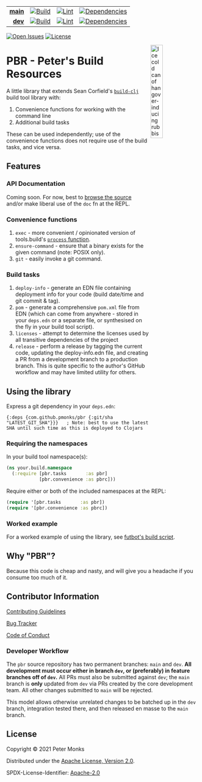 | | | | |
|---:|:---:|:---:|:---:|
| [**main**](https://github.com/pmonks/pbr/tree/main) | [![Build](https://github.com/pmonks/pbr/workflows/build/badge.svg?branch=main)](https://github.com/pmonks/pbr/actions?query=workflow%3Abuild) | [![Lint](https://github.com/pmonks/pbr/workflows/lint/badge.svg?branch=main)](https://github.com/pmonks/pbr/actions?query=workflow%3Alint) | [![Dependencies](https://github.com/pmonks/pbr/workflows/dependencies/badge.svg?branch=main)](https://github.com/pmonks/pbr/actions?query=workflow%3Adependencies) |
| [**dev**](https://github.com/pmonks/pbr/tree/dev)  | [![Build](https://github.com/pmonks/pbr/workflows/build/badge.svg?branch=dev)](https://github.com/pmonks/pbr/actions?query=workflow%3Abuild) | [![Lint](https://github.com/pmonks/pbr/workflows/lint/badge.svg?branch=dev)](https://github.com/pmonks/pbr/actions?query=workflow%3Alint) | [![Dependencies](https://github.com/pmonks/pbr/workflows/dependencies/badge.svg?branch=dev)](https://github.com/pmonks/pbr/actions?query=workflow%3Adependencies) |

[![Open Issues](https://img.shields.io/github/issues/pmonks/discljord-utils.svg)](https://github.com/pmonks/pbr/issues) [![License](https://img.shields.io/github/license/pmonks/discljord-utils.svg)](https://github.com/pmonks/pbr/blob/main/LICENSE)


<img alt="Ice cold can of hangover-inducing rubbish beer" align="right" width="25%" src="https://pabstblueribbon.com/wp-content/uploads/2020/10/pbr-org.png">

# PBR - Peter's Build Resources

A little library that extends Sean Corfield's [`build-clj`](https://github.com/IGJoshua/discljord) build tool library with:

1. Convenience functions for working with the command line
2. Additional build tasks

These can be used independently; use of the convenience functions does not require use of the build tasks, and vice versa.

## Features

### API Documentation

Coming soon.  For now, best to [browse the source](https://github.com/pmonks/pbr/tree/main/src) and/or make liberal use of the `doc` fn at the REPL.

### Convenience functions 

1. `exec` - more convenient / opinionated version of tools.build's [`process` function](https://clojure.github.io/tools.build/clojure.tools.build.api.html#var-process).
2. `ensure-command` - ensure that a binary exists for the given command (note: POSIX only).
3. `git` - easily invoke a git command.

### Build tasks

1. `deploy-info` - generate an EDN file containing deployment info for your code (build date/time and git commit & tag).
2. `pom` - generate a comprehensive `pom.xml` file from EDN (which can come from anywhere - stored in your `deps.edn` or a separate file, or synthesised on the fly in your build tool script).
3. `licenses` - attempt to determine the licenses used by all transitive dependencies of the project
4. `release` - perform a release by tagging the current code, updating the deploy-info.edn file, and creating a PR from a development branch to a production branch. This is quite specific to the author's GitHub workflow and may have limited utility for others.

## Using the library

Express a git dependency in your `deps.edn`:

```edn
{:deps {com.github.pmonks/pbr {:git/sha "LATEST_GIT_SHA"}}}   ; Note: best to use the latest SHA until such time as this is deployed to Clojars
```

### Requiring the namespaces

In your build tool namespace(s):

```clojure
(ns your.build.namespace
  (:require [pbr.tasks       :as pbr]
            [pbr.convenience :as pbrc]))
```

Require either or both of the included namespaces at the REPL:

```clojure
(require '[pbr.tasks       :as pbr])
(require '[pbr.convenience :as pbrc])
```

### Worked example

For a worked example of using the library, see [futbot's build script](https://github.com/pmonks/futbot/blob/main/build.clj).

## Why "PBR"?

Because this code is cheap and nasty, and will give you a headache if you consume too much of it.

## Contributor Information

[Contributing Guidelines](https://github.com/pmonks/pbr/blob/main/.github/CONTRIBUTING.md)

[Bug Tracker](https://github.com/pmonks/pbr/issues)

[Code of Conduct](https://github.com/pmonks/pbr/blob/main/.github/CODE_OF_CONDUCT.md)

### Developer Workflow

The `pbr` source repository has two permanent branches: `main` and `dev`.  **All development must occur either in branch `dev`, or (preferably) in feature branches off of `dev`.**  All PRs must also be submitted against `dev`; the `main` branch is **only** updated from `dev` via PRs created by the core development team.  All other changes submitted to `main` will be rejected.

This model allows otherwise unrelated changes to be batched up in the `dev` branch, integration tested there, and then released en masse to the `main` branch.

## License

Copyright © 2021 Peter Monks

Distributed under the [Apache License, Version 2.0](http://www.apache.org/licenses/LICENSE-2.0).

SPDX-License-Identifier: [Apache-2.0](https://spdx.org/licenses/Apache-2.0)
